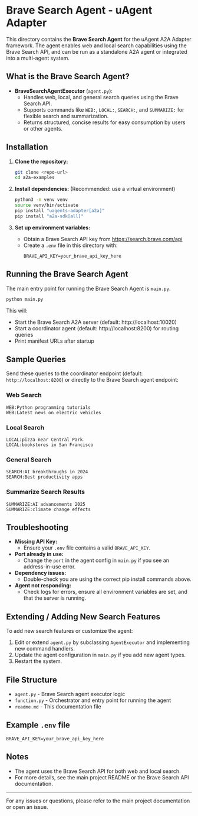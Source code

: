 # Brave Search Agent - uAgent Adapter

This directory contains the **Brave Search Agent** for the uAgent A2A Adapter framework. The agent enables web and local search capabilities using the Brave Search API, and can be run as a standalone A2A agent or integrated into a multi-agent system.

## What is the Brave Search Agent?

- **BraveSearchAgentExecutor** (`agent.py`):
  - Handles web, local, and general search queries using the Brave Search API.
  - Supports commands like `WEB:`, `LOCAL:`, `SEARCH:`, and `SUMMARIZE:` for flexible search and summarization.
  - Returns structured, concise results for easy consumption by users or other agents.

## Installation

1. **Clone the repository:**
   ```bash
   git clone <repo-url>
   cd a2a-examples
   ```

2. **Install dependencies:**
   (Recommended: use a virtual environment)
   ```bash
   python3 -m venv venv
   source venv/bin/activate
   pip install "uagents-adapter[a2a]"
   pip install "a2a-sdk[all]"
   ```

3. **Set up environment variables:**
   - Obtain a Brave Search API key from https://search.brave.com/api
   - Create a `.env` file in this directory with:
     ```
     BRAVE_API_KEY=your_brave_api_key_here
     ```

## Running the Brave Search Agent

The main entry point for running the Brave Search Agent is `main.py`.

```bash
python main.py
```

This will:
- Start the Brave Search A2A server (default: http://localhost:10020)
- Start a coordinator agent (default: http://localhost:8200) for routing queries
- Print manifest URLs after startup

## Sample Queries

Send these queries to the coordinator endpoint (default: `http://localhost:8200`) or directly to the Brave Search agent endpoint:

### Web Search
```
WEB:Python programming tutorials
WEB:Latest news on electric vehicles
```

### Local Search
```
LOCAL:pizza near Central Park
LOCAL:bookstores in San Francisco
```

### General Search
```
SEARCH:AI breakthroughs in 2024
SEARCH:Best productivity apps
```

### Summarize Search Results
```
SUMMARIZE:AI advancements 2025
SUMMARIZE:climate change effects
```

## Troubleshooting

- **Missing API Key:**
  - Ensure your `.env` file contains a valid `BRAVE_API_KEY`.
- **Port already in use:**
  - Change the `port` in the agent config in `main.py` if you see an address-in-use error.
- **Dependency issues:**
  - Double-check you are using the correct pip install commands above.
- **Agent not responding:**
  - Check logs for errors, ensure all environment variables are set, and that the server is running.

## Extending / Adding New Search Features

To add new search features or customize the agent:
1. Edit or extend `agent.py` by subclassing `AgentExecutor` and implementing new command handlers.
2. Update the agent configuration in `main.py` if you add new agent types.
3. Restart the system.

## File Structure

- `agent.py`      - Brave Search agent executor logic
- `function.py`   - Orchestrator and entry point for running the agent
- `readme.md`     - This documentation file

## Example `.env` file

```
BRAVE_API_KEY=your_brave_api_key_here
```

## Notes
- The agent uses the Brave Search API for both web and local search.
- For more details, see the main project README or the Brave Search API documentation.

---

For any issues or questions, please refer to the main project documentation or open an issue.
